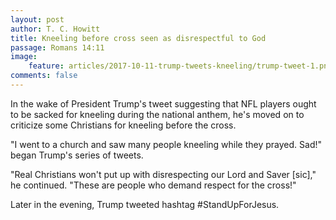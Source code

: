 ```yaml
---
layout: post
author: T. C. Howitt
title: Kneeling before cross seen as disrespectful to God
passage: Romans 14:11
image:
    feature: articles/2017-10-11-trump-tweets-kneeling/trump-tweet-1.png
comments: false
---
```


In the wake of President Trump's tweet suggesting that NFL players ought to be sacked for kneeling during the national anthem, he's moved on to criticize some Christians for kneeling before the cross.

"I went to a church and saw many people kneeling while they prayed.  Sad!" began Trump's series of tweets.

"Real Christians won't put up with disrespecting our Lord and Saver [sic]," he continued.  "These are people who demand respect for the cross!"

Later in the evening, Trump tweeted hashtag #StandUpForJesus.
